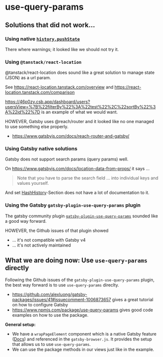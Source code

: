 # use-query-params

## Solutions that did not work…

### Using native [`history.pushState`](https://developer.mozilla.org/en-US/docs/Web/API/History/pushState)

There where warnings; it looked like we should not try it.

### Using `@tanstack/react-location`

@tanstack/react-location does sound like a great solution to manage state (JSON) as a url param.

See https://react-location.tanstack.com/overview and https://react-location.tanstack.com/comparison

https://46p0zy.csb.app/dashboard/users?usersView=%7B%22filterBy%22%3A%22test%22%2C%22sortBy%22%3A%22id%22%7D is an example of what we would want.

HOWEVER, Gatsby uses @reach/router and it looked like no one managed to use something else properly.

- https://www.gatsbyjs.com/docs/reach-router-and-gatsby/

### Using Gatsby native solutions

Gatsby does not support search params (query params) well.

On https://www.gatsbyjs.com/docs/location-data-from-props/ it says …

> Note that you have to parse the search field … into individual keys and values yourself.

And set [HashHistory](https://www.gatsbyjs.com/docs/location-data-from-props/#hashhistory)-Section does not have a lot of documentation to it.

### Using the Gatsby `gatsby-plugin-use-query-params` plugin

The gatsby community plugin [`gatsby-plugin-use-query-params`](https://www.gatsbyjs.com/plugins/gatsby-plugin-use-query-params/) sounded like a good way forward.

HOWEVER, the Github issues of that plugin showed

- … it's not compatible with Gatsby v4
- … it's not actively maintained

## What we are doing now: Use `use-query-params` directly

Following the Github issues of the `gatsby-plugin-use-query-params` plugin, the best way forward is to use `use-query-params` direclty.

- https://github.com/alexluong/gatsby-packages/issues/41#issuecomment-1006873657 gives a great tutorial on how to configure Gatsby
- https://www.npmjs.com/package/use-query-params gives good code examples on how to use the package.

**General setup:**

- We have a `wrapPageElement` component which is a native Gatsby feature ([Docs](https://www.gatsbyjs.com/docs/reference/config-files/gatsby-browser/#wrapPageElement)) and referenced in the `gatsby-browser.js`. It provides the setup that allows us to use `use-query-params`.
- We can use the package methods in our views just like in the example.

